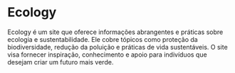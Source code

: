 # Ecology
 Ecology é um site que oferece informações abrangentes e práticas sobre ecologia e sustentabilidade. Ele cobre tópicos como proteção da biodiversidade, redução da poluição e práticas de vida sustentáveis. O site visa fornecer inspiração, conhecimento e apoio para indivíduos que desejam criar um futuro mais verde.
